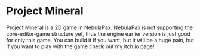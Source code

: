 # Project Mineral

Project Mineral is a 2D game in NebulaPax. NebulaPax is not supporting the core-editor-game structure yet, thus the engine earlier version is just good for only this game. You can build it if you want, but it will be a huge pain, but if you want to play with the game check out my itch.io page!
